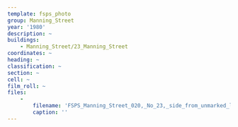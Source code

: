 ```yaml
---
template: fsps_photo
group: Manning_Street
year: '1980'
description: ~
buildings:
    - Manning_Street/23_Manning_Street
coordinates: ~
heading: ~
classification: ~
section: ~
cell: ~
film_roll: ~
files:
    -
        filename: 'FSPS_Manning_Street_020,_No_23,_side_from_unmarked_lane,_13-7-A,_1980.png'
        caption: ''
---
```

